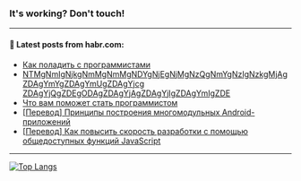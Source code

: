 ### It's working? Don't touch!

---
<!--
#### 🛠️ Technical stack:

![C++](https://img.shields.io/badge/C++-informational?logo=c%2B%2B&style=flat&logoColor=white&color=9C033A)
![Java](https://img.shields.io/badge/Java-informational?logo=java&style=flat&logoColor=white&color=007396)
![Kotlin](https://img.shields.io/badge/Kotlin-informational?logo=Kotlin&style=flat&logoColor=white&color=0095D5)
![JS](https://img.shields.io/badge/JS-informational?logo=javaScript&style=flat&logoColor=black&color=F7Df1E) <br>
![HTML5](https://img.shields.io/badge/HTML5-informational?logo=html5&style=flat&logoColor=white&color=E34F26)
![CSS3](https://img.shields.io/badge/CSS3-informational?logo=css3&style=flat&logoColor=white&color=157286)
![Sass](https://img.shields.io/badge/Saas-informational?logo=sass&style=flat&logoColor=white&color=hotpink)
![PHP](https://img.shields.io/badge/PHP-informational?logo=php&style=flat&logoColor=white&color=777BB4) <br>
![WebPAck](https://img.shields.io/badge/WebPack-informational?logo=webPack&style=flat&logoColor=white&color=FF6F00)
![Bootstrap](https://img.shields.io/badge/Bootstrap-informational?logo=Bootstrap&style=flat&logoColor=white&color=7952B3)
![MySQL](https://img.shields.io/badge/MySQL-informational?logo=MySQL&style=flat&logoColor=white&color=00f) <br>
![NodeJS](https://img.shields.io/badge/NodeJS-informational?logo=node.js&style=flat&logoColor=white&color=43853D)
![Spring](https://img.shields.io/badge/Spring-informational?logo=Spring&style=flat&logoColor=white&color=0A9EDC)
![Angular](https://img.shields.io/badge/Vue-informational?logo=vue.js&style=flat&logoColor=white&color=red)
![Git](https://img.shields.io/badge/Git-informational?logo=git&style=flat&logoColor=white&color=darkorange)

___
-->

#### 💬 Latest posts from habr.com:

<!-- BLOG-POST-LIST:START -->
- [Как поладить с программистами](https://habr.com/ru/post/687894/?utm_source=habrahabr&utm_medium=rss&utm_campaign=687894)
- [NTMgNmIgNjkgNmMgNmMgNDYgNjEgNjMgNzQgNmYgNzIgNzkgMjAgZDAgYmYgZDAgYmUgZDAgYjcg ZDAgYjQgZDEgODAgZDAgYjAgZDAgYjIgZDAgYmIgZDE](https://habr.com/ru/post/687846/?utm_source=habrahabr&utm_medium=rss&utm_campaign=687846)
- [Что вам поможет стать программистом](https://habr.com/ru/post/687820/?utm_source=habrahabr&utm_medium=rss&utm_campaign=687820)
- [[Перевод] Принципы построения многомодульных Android-приложений](https://habr.com/ru/post/687882/?utm_source=habrahabr&utm_medium=rss&utm_campaign=687882)
- [[Перевод] Как повысить скорость разработки с помощью общедоступных функций JavaScript](https://habr.com/ru/post/687868/?utm_source=habrahabr&utm_medium=rss&utm_campaign=687868)
<!-- BLOG-POST-LIST:END -->

---

[![Top Langs](https://github-readme-stats.vercel.app/api/top-langs/?username=zloylis&layout=compact&hide_border=true&theme=dracula)](https://github.com/zloylis)
